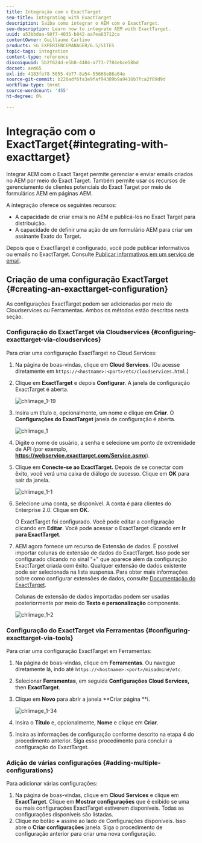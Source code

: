 ```yaml
---
title: Integração com o ExactTarget
seo-title: Integrating with ExactTarget
description: Saiba como integrar o AEM com o ExactTarget.
seo-description: Learn how to integrate AEM with ExactTarget.
uuid: a53bbdaa-98f7-4035-b842-aa7ea63712ca
contentOwner: Guillaume Carlino
products: SG_EXPERIENCEMANAGER/6.5/SITES
topic-tags: integration
content-type: reference
discoiquuid: 5b2f624d-e5b8-4484-a773-7784ebce58bd
docset: aem65
exl-id: 4183fe78-5055-4b77-8a54-55666e86a04e
source-git-commit: b220adf6fa3e9faf94389b9a9416b7fca2f89d9d
workflow-type: tm+mt
source-wordcount: '455'
ht-degree: 0%

---
```


# Integração com o ExactTarget{#integrating-with-exacttarget}

Integrar AEM com o Exact Target permite gerenciar e enviar emails criados no AEM por meio do Exact Target. Também permite usar os recursos de gerenciamento de clientes potenciais do Exact Target por meio de formulários AEM em páginas AEM.

A integração oferece os seguintes recursos:

* A capacidade de criar emails no AEM e publicá-los no Exact Target para distribuição.
* A capacidade de definir uma ação de um formulário AEM para criar um assinante Exato do Target.

Depois que o ExactTarget é configurado, você pode publicar informativos ou emails no ExactTarget. Consulte [Publicar informativos em um serviço de email](/help/sites-authoring/personalization.md).

## Criação de uma configuração ExactTarget {#creating-an-exacttarget-configuration}

As configurações ExactTarget podem ser adicionadas por meio de Cloudservices ou Ferramentas. Ambos os métodos estão descritos nesta seção.

### Configuração do ExactTarget via Cloudservices {#configuring-exacttarget-via-cloudservices}

Para criar uma configuração ExactTarget no Cloud Services:

1. Na página de boas-vindas, clique em **Cloud Services**. (Ou acesse diretamente em `https://<hostname>:<port>/etc/cloudservices.html`.)
1. Clique em **ExactTarget** e depois **Configurar**. A janela de configuração ExactTarget é aberta.

   ![chlimage_1-19](assets/chlimage_1-19.png)

1. Insira um título e, opcionalmente, um nome e clique em **Criar**. O **Configurações do ExactTarget** janela de configuração é aberta.

   ![chlimage_1](assets/chlimage_1.jpeg)

1. Digite o nome de usuário, a senha e selecione um ponto de extremidade de API (por exemplo, **https://webservice.exacttarget.com/Service.asmx**).
1. Clique em **Conecte-se ao ExactTarget.** Depois de se conectar com êxito, você verá uma caixa de diálogo de sucesso. Clique em **OK** para sair da janela.

   ![chlimage_1-1](assets/chlimage_1-1.jpeg)

1. Selecione uma conta, se disponível. A conta é para clientes do Enterprise 2.0. Clique em **OK**.

   O ExactTarget foi configurado. Você pode editar a configuração clicando em **Editar**. Você pode acessar o ExactTarget clicando em **Ir para ExactTarget**.

1. AEM agora fornece um recurso de Extensão de dados. É possível importar colunas de extensão de dados do ExactTarget. Isso pode ser configurado clicando no sinal &quot;+&quot; que aparece além da configuração ExactTarget criada com êxito. Qualquer extensão de dados existente pode ser selecionada na lista suspensa. Para obter mais informações sobre como configurar extensões de dados, consulte [Documentação do ExactTarget](https://help.exacttarget.com/en/documentation/exacttarget/subscribers/data_extensions_and_data_relationships).

   Colunas de extensão de dados importadas podem ser usadas posteriormente por meio do **Texto e personalização** componente.

   ![chlimage_1-2](assets/chlimage_1-2.jpeg)

### Configuração do ExactTarget via Ferramentas {#configuring-exacttarget-via-tools}

Para criar uma configuração ExactTarget em Ferramentas:

1. Na página de boas-vindas, clique em **Ferramentas**. Ou navegue diretamente lá, indo até `https://<hostname>:<port>/misadmin#/etc`.
1. Selecionar **Ferramentas**, em seguida **Configurações Cloud Services,** then **ExactTarget**.
1. Clique em **Novo** para abrir a janela **Criar página **i.

   ![chlimage_1-34](assets/chlimage_1-3.jpeg)

1. Insira o **Título** e, opcionalmente, **Nome** e clique em **Criar**.
1. Insira as informações de configuração conforme descrito na etapa 4 do procedimento anterior. Siga esse procedimento para concluir a configuração do ExactTarget.

### Adição de várias configurações {#adding-multiple-configurations}

Para adicionar várias configurações:

1. Na página de boas-vindas, clique em **Cloud Services** e clique em **ExactTarget**. Clique em **Mostrar configurações** que é exibido se uma ou mais configurações ExactTarget estiverem disponíveis. Todas as configurações disponíveis são listadas.
1. Clique no botão **+** assine ao lado de Configurações disponíveis. Isso abre o **Criar configurações** janela. Siga o procedimento de configuração anterior para criar uma nova configuração.
